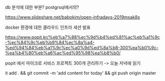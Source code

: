 db 분석에 대한 부분? 
postgrsql에서의?


https://www.slideshare.net/babokim/open-infradays-2019msak8s

docker 환경에 대한 클라우드 인프라 세션 발표 

https://www.popit.kr/%eb%a7%88%ec%9d%b4%ed%81%ac%eb%a1%9c-%ec%84%9c%eb%b9%84%ec%8a%a4-%ed%94%84%eb%a1%9c%ec%a0%9d%ed%8a%b8-300%ea%b0%9c-%ea%b4%80%eb%a6%ac%ed%95%98%ea%b8%b0/

popit 에서 마이크로 서비스 프로젝트 300개 관리하기 
-> 오늘 저녁에 읽기 

it add . && git commit -m 'add content for today' && git push origin master